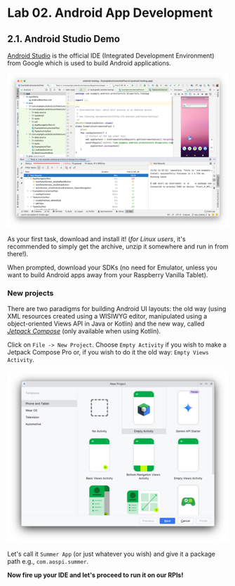 # Lab 02. Android App Development

## 2.1. Android Studio Demo

[Android Studio](https://developer.android.com/studio) is the official IDE
(Integrated Development Environment) from Google which is used to build Android
applications.

![Android Studio](./images/01-android-studio.png)

As your first task, download and install it! (_for Linux users_, it's
recommended to simply get the archive, unzip it somewhere and run in from
there!).

When prompted, download your SDKs (no need for Emulator, unless you want to
build Android apps away from your Raspberry Vanilla Tablet).

### New projects

There are two paradigms for building Android UI layouts: the old way (using XML
resources created using a WISIWYG editor, manipulated using a object-oriented
Views API in Java or Kotlin) and the new way, called
[_Jetpack Compose_](https://developer.android.com/compose) (only available when
using Kotlin).

Click on `File -> New Project`. Choose `Empty Activity` if you wish to make a
Jetpack Compose Pro or, if you wish to do it the old way:
`Empty Views Activity`.

![New Project](./images/01-new-project.png)

Let's call it `Summer App` (or just whatever you wish) and give it a package
path e.g., `com.aospi.summer`.

**Now fire up your IDE and let's proceed to run it on our RPIs!**
